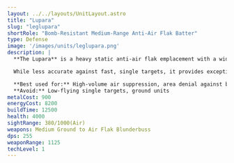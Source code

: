 ```yaml
---
layout: ../../layouts/UnitLayout.astro
title: "Lupara"
slug: "leglupara"
shortRole: "Bomb-Resistant Medium-Range Anti-Air Flak Batter"
type: Defense
image: '/images/units/leglupara.png'
description: |
  **The Lupara** is a heavy static anti-air flak emplacement with a wide blast radius and high-altitude reach. It is particularly effective against clustered air units, punishing massed gunship or bomber assaults with brutal area coverage.

  While less accurate against fast, single targets, it provides exceptional area denial and complements point-defense AA systems. Position it near vital structures or in choke points for maximum effect.

  **Best used for:** High-volume air suppression, area denial against bombers  
  **Avoid:** Low-flying single targets, ground units
metalCost: 900
energyCost: 8200
buildTime: 12500
health: 4000
sightRange: 380/1000(Air)
weapons: Medium Ground to Air Flak Blunderbuss
dps: 255
weaponRange: 1125
techLevel: 1
---
```

